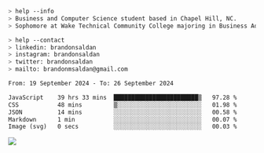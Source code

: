 ````bash
> help --info
> Business and Computer Science student based in Chapel Hill, NC.
> Sophomore at Wake Technical Community College majoring in Business Administration.
````

````bash
> help --contact
> linkedin: brandonsaldan
> instagram: brandonsaldan
> twitter: brandonsaldan
> mailto: brandonmsaldan@gmail.com
````

<!--START_SECTION:waka-->

```txt
From: 19 September 2024 - To: 26 September 2024

JavaScript    39 hrs 33 mins  ████████████████████████▒   97.28 %
CSS           48 mins         ▒░░░░░░░░░░░░░░░░░░░░░░░░   01.98 %
JSON          14 mins         ░░░░░░░░░░░░░░░░░░░░░░░░░   00.58 %
Markdown      1 min           ░░░░░░░░░░░░░░░░░░░░░░░░░   00.07 %
Image (svg)   0 secs          ░░░░░░░░░░░░░░░░░░░░░░░░░   00.03 %
```

<!--END_SECTION:waka-->

![](https://komarev.com/ghpvc/?username=brandonsaldan&color=6A8AFF)
